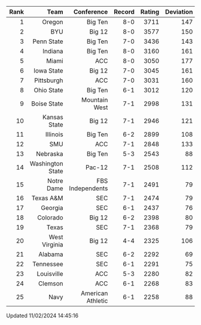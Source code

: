 | Rank  | Team                 | Conference           | Record   | Rating | Deviation |
| ---:  | ---:                 | ---:                 | ---:     | ---:   | ---:      |
| 1     | Oregon               | Big Ten              | 8-0      | 3711   | 147       |
| 2     | BYU                  | Big 12               | 8-0      | 3577   | 150       |
| 3     | Penn State           | Big Ten              | 7-0      | 3436   | 143       |
| 4     | Indiana              | Big Ten              | 8-0      | 3160   | 161       |
| 5     | Miami                | ACC                  | 8-0      | 3050   | 177       |
| 6     | Iowa State           | Big 12               | 7-0      | 3045   | 161       |
| 7     | Pittsburgh           | ACC                  | 7-0      | 3031   | 160       |
| 8     | Ohio State           | Big Ten              | 6-1      | 3012   | 120       |
| 9     | Boise State          | Mountain West        | 7-1      | 2998   | 131       |
| 10    | Kansas State         | Big 12               | 7-1      | 2946   | 121       |
| 11    | Illinois             | Big Ten              | 6-2      | 2899   | 108       |
| 12    | SMU                  | ACC                  | 7-1      | 2848   | 133       |
| 13    | Nebraska             | Big Ten              | 5-3      | 2543   | 88        |
| 14    | Washington State     | Pac-12               | 7-1      | 2508   | 112       |
| 15    | Notre Dame           | FBS Independents     | 7-1      | 2491   | 79        |
| 16    | Texas A&M            | SEC                  | 7-1      | 2474   | 79        |
| 17    | Georgia              | SEC                  | 6-1      | 2437   | 76        |
| 18    | Colorado             | Big 12               | 6-2      | 2398   | 80        |
| 19    | Texas                | SEC                  | 7-1      | 2368   | 79        |
| 20    | West Virginia        | Big 12               | 4-4      | 2325   | 106       |
| 21    | Alabama              | SEC                  | 6-2      | 2292   | 69        |
| 22    | Tennessee            | SEC                  | 6-1      | 2291   | 75        |
| 23    | Louisville           | ACC                  | 5-3      | 2280   | 82        |
| 24    | Clemson              | ACC                  | 6-1      | 2268   | 83        |
| 25    | Navy                 | American Athletic    | 6-1      | 2258   | 88        |

Updated 11/02/2024 14:45:16
